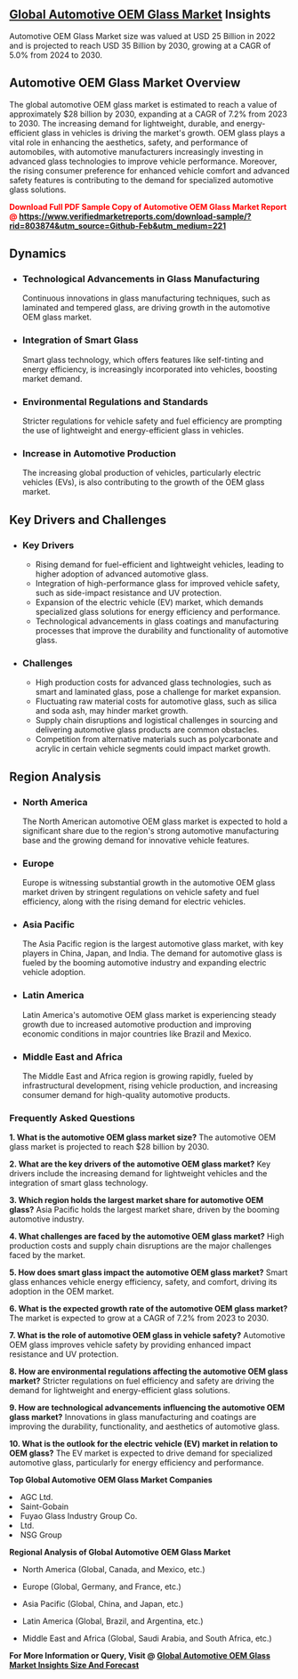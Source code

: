<h2><a href="https://www.verifiedmarketreports.com/download-sample/?rid=803874&amp;utm_source=Github&amp;utm_medium=221" target="_blank">Global Automotive OEM Glass Market</a> Insights</h2><p>Automotive OEM Glass Market size was valued at USD 25 Billion in 2022 and is projected to reach USD 35 Billion by 2030, growing at a CAGR of 5.0% from 2024 to 2030.</p><p> <h2>Automotive OEM Glass Market Overview</h2> <p>The global automotive OEM glass market is estimated to reach a value of approximately $28 billion by 2030, expanding at a CAGR of 7.2% from 2023 to 2030. The increasing demand for lightweight, durable, and energy-efficient glass in vehicles is driving the market's growth. OEM glass plays a vital role in enhancing the aesthetics, safety, and performance of automobiles, with automotive manufacturers increasingly investing in advanced glass technologies to improve vehicle performance. Moreover, the rising consumer preference for enhanced vehicle comfort and advanced safety features is contributing to the demand for specialized automotive glass solutions. <b><p><span class=""><span style="color: #ff0000;"><strong>Download Full PDF Sample Copy of Automotive OEM Glass Market Report</strong> @ </span><a href="https://www.verifiedmarketreports.com/download-sample/?rid=803874&amp;utm_source=Github-Feb&amp;utm_medium=221" target="_blank">https://www.verifiedmarketreports.com/download-sample/?rid=803874&amp;utm_source=Github-Feb&amp;utm_medium=221</a></span></p></b></p> <h2>Dynamics</h2> <ul> <li><h3>Technological Advancements in Glass Manufacturing</h3>Continuous innovations in glass manufacturing techniques, such as laminated and tempered glass, are driving growth in the automotive OEM glass market.</li> <li><h3>Integration of Smart Glass</h3>Smart glass technology, which offers features like self-tinting and energy efficiency, is increasingly incorporated into vehicles, boosting market demand.</li> <li><h3>Environmental Regulations and Standards</h3>Stricter regulations for vehicle safety and fuel efficiency are prompting the use of lightweight and energy-efficient glass in vehicles.</li> <li><h3>Increase in Automotive Production</h3>The increasing global production of vehicles, particularly electric vehicles (EVs), is also contributing to the growth of the OEM glass market.</li> </ul> <h2>Key Drivers and Challenges</h2> <ul> <li><h3>Key Drivers</h3> <ul> <li>Rising demand for fuel-efficient and lightweight vehicles, leading to higher adoption of advanced automotive glass.</li> <li>Integration of high-performance glass for improved vehicle safety, such as side-impact resistance and UV protection.</li> <li>Expansion of the electric vehicle (EV) market, which demands specialized glass solutions for energy efficiency and performance.</li> <li>Technological advancements in glass coatings and manufacturing processes that improve the durability and functionality of automotive glass.</li> </ul> </li> <li><h3>Challenges</h3> <ul> <li>High production costs for advanced glass technologies, such as smart and laminated glass, pose a challenge for market expansion.</li> <li>Fluctuating raw material costs for automotive glass, such as silica and soda ash, may hinder market growth.</li> <li>Supply chain disruptions and logistical challenges in sourcing and delivering automotive glass products are common obstacles.</li> <li>Competition from alternative materials such as polycarbonate and acrylic in certain vehicle segments could impact market growth.</li> </ul> </li> </ul> <h2>Region Analysis</h2> <ul> <li><h3>North America</h3>The North American automotive OEM glass market is expected to hold a significant share due to the region's strong automotive manufacturing base and the growing demand for innovative vehicle features.</li> <li><h3>Europe</h3>Europe is witnessing substantial growth in the automotive OEM glass market driven by stringent regulations on vehicle safety and fuel efficiency, along with the rising demand for electric vehicles.</li> <li><h3>Asia Pacific</h3>The Asia Pacific region is the largest automotive glass market, with key players in China, Japan, and India. The demand for automotive glass is fueled by the booming automotive industry and expanding electric vehicle adoption.</li> <li><h3>Latin America</h3>Latin America's automotive OEM glass market is experiencing steady growth due to increased automotive production and improving economic conditions in major countries like Brazil and Mexico.</li> <li><h3>Middle East and Africa</h3>The Middle East and Africa region is growing rapidly, fueled by infrastructural development, rising vehicle production, and increasing consumer demand for high-quality automotive products.</li> </ul> <h3>Frequently Asked Questions</h3> <p><b>1. What is the automotive OEM glass market size?</b> The automotive OEM glass market is projected to reach $28 billion by 2030.</p> <p><b>2. What are the key drivers of the automotive OEM glass market?</b> Key drivers include the increasing demand for lightweight vehicles and the integration of smart glass technology.</p> <p><b>3. Which region holds the largest market share for automotive OEM glass?</b> Asia Pacific holds the largest market share, driven by the booming automotive industry.</p> <p><b>4. What challenges are faced by the automotive OEM glass market?</b> High production costs and supply chain disruptions are the major challenges faced by the market.</p> <p><b>5. How does smart glass impact the automotive OEM glass market?</b> Smart glass enhances vehicle energy efficiency, safety, and comfort, driving its adoption in the OEM market.</p> <p><b>6. What is the expected growth rate of the automotive OEM glass market?</b> The market is expected to grow at a CAGR of 7.2% from 2023 to 2030.</p> <p><b>7. What is the role of automotive OEM glass in vehicle safety?</b> Automotive OEM glass improves vehicle safety by providing enhanced impact resistance and UV protection.</p> <p><b>8. How are environmental regulations affecting the automotive OEM glass market?</b> Stricter regulations on fuel efficiency and safety are driving the demand for lightweight and energy-efficient glass solutions.</p> <p><b>9. How are technological advancements influencing the automotive OEM glass market?</b> Innovations in glass manufacturing and coatings are improving the durability, functionality, and aesthetics of automotive glass.</p> <p><b>10. What is the outlook for the electric vehicle (EV) market in relation to OEM glass?</b> The EV market is expected to drive demand for specialized automotive glass, particularly for energy efficiency and performance.</p> </p><p><strong>Top Global Automotive OEM Glass Market Companies</strong></p><div data-test-id=""><p><li>AGC Ltd.</li><li> Saint-Gobain</li><li> Fuyao Glass Industry Group Co.</li><li> Ltd.</li><li> NSG Group</li></p><div><strong>Regional Analysis of&nbsp;Global Automotive OEM Glass Market</strong></div><ul><li dir="ltr"><p dir="ltr">North America&nbsp;(Global, Canada, and Mexico, etc.)</p></li><li dir="ltr"><p dir="ltr">Europe (Global, Germany, and France, etc.)</p></li><li dir="ltr"><p dir="ltr">Asia Pacific&nbsp;(Global, China, and Japan, etc.)</p></li><li dir="ltr"><p dir="ltr">Latin America&nbsp;(Global, Brazil, and Argentina, etc.)</p></li><li dir="ltr">Middle East and Africa&nbsp;(Global, Saudi Arabia, and South Africa, etc.)</li></ul><p><strong>For More Information or Query, Visit @&nbsp;</strong><strong><a href="https://www.verifiedmarketreports.com/product/automotive-oem-glass-market/?utm_source=Github&amp;utm_medium=221" target="_blank">Global Automotive OEM Glass Market Insights Size And Forecast</a></strong></p></div>

